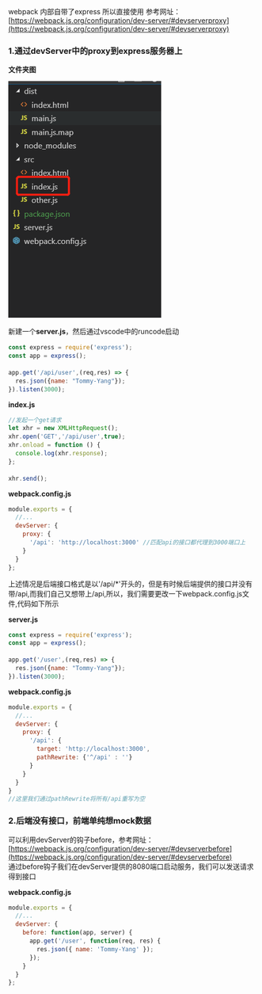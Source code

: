 webpack 内部自带了express 所以直接使用
参考网址：[https://webpack.js.org/configuration/dev-server/#devserverproxy](https://webpack.js.org/configuration/dev-server/#devserverproxy)

### 1.通过devServer中的proxy到express服务器上

**文件夹图**   

<img  src ="./images/16-1.jpg"/>


新建一个**server.js**，然后通过vscode中的runcode启动
```javascript
const express = require('express');
const app = express();

app.get('/api/user',(req,res) => {
  res.json({name: "Tommy-Yang"});
}).listen(3000);

```

**index.js**
```javascript
//发起一个get请求
let xhr = new XMLHttpRequest();
xhr.open('GET','/api/user',true);
xhr.onload = function () {
  console.log(xhr.response);
};

xhr.send();

```

**webpack.config.js**
```javascript
module.exports = {
  //...
  devServer: {
    proxy: {
      '/api': 'http://localhost:3000' //匹配api的接口都代理到3000端口上
    }
  }
};
```

上述情况是后端接口格式是以'/api/*'开头的，但是有时候后端提供的接口并没有带/api,而我们自己又想带上/api,所以，我们需要更改一下webpack.config.js文件,代码如下所示

**server.js**
```javascript
const express = require('express');
const app = express();

app.get('/user',(req,res) => {
  res.json({name: "Tommy-Yang"});
}).listen(3000);

```

**webpack.config.js**
```javascript 
module.exports = {
  //...
  devServer: {
    proxy: {
      '/api': {
        target: 'http://localhost:3000',
        pathRewrite: {'^/api' : ''}
      }
    }
  }
}
//这里我们通过pathRewrite将所有/api重写为空
```


### 2.后端没有接口，前端单纯想mock数据

可以利用devServer的钩子before，参考网址：[https://webpack.js.org/configuration/dev-server/#devserverbefore](https://webpack.js.org/configuration/dev-server/#devserverbefore)   
通过before钩子我们在devServer提供的8080端口启动服务，我们可以发送请求得到接口


**webpack.config.js**
```javascript
module.exports = {
  //...
  devServer: {
    before: function(app, server) {
      app.get('/user', function(req, res) {
        res.json({ name: 'Tommy-Yang' });
      });
    }
  }
};
```

```javascript
```



